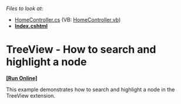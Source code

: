 <!-- default file list -->
*Files to look at*:

* [HomeController.cs](./CS/DXWebApplication1/Controllers/HomeController.cs) (VB: [HomeController.vb](./VB/DXWebApplication1/Controllers/HomeController.vb))
* **[Index.cshtml](./CS/DXWebApplication1/Views/Home/Index.cshtml)**
<!-- default file list end -->
# TreeView - How to search and highlight a node
<!-- run online -->
**[[Run Online]](https://codecentral.devexpress.com/e4786/)**
<!-- run online end -->


<p>This example demonstrates how to search and highlight a node in the TreeView extension.</p>

<br/>



